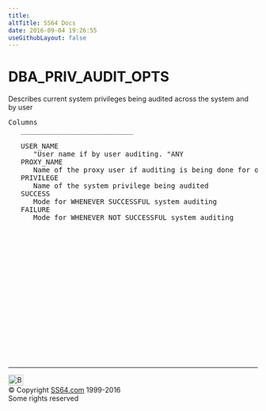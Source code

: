```yaml
---
title:
altTitle: SS64 Docs
date: 2016-09-04 19:26:55
useGithubLayout: false
---
```

<!-- #BeginLibraryItem "/Library/head_orad.lbi" --><!-- #EndLibraryItem --><h1>DBA_PRIV_AUDIT_OPTS </h1><p> Describes current system privileges being audited across the system and by user </p> 
 
<pre>Columns
   ___________________________
 
   USER_NAME
      "User name if by user auditing. "ANY
   PROXY_NAME
      Name of the proxy user if auditing is being done for operations being done on behalf of a client. Null if auditing is being done for operations done by theclient directly
   PRIVILEGE
      Name of the system privilege being audited
   SUCCESS
      Mode for WHENEVER SUCCESSFUL system auditing
   FAILURE
      Mode for WHENEVER NOT SUCCESSFUL system auditing

</pre><!-- #BeginLibraryItem "/Library/foot_orad.lbi" --><p>
<!-- oracle-footer -->
<ins class="adsbygoogle" style="display:inline-block;width:300px;height:250px" data-ad-client="ca-pub-6140977852749469" data-ad-slot="4275490898"></ins>
<script>
(adsbygoogle = window.adsbygoogle || []).push({});
</script></p>
<hr>
<div id="bl" class="footer"><a href="DBA_PRIV_AUDIT_OPTS.html#"><img src="../images/top.png" width="30" height="22" alt="Back to the Top"></a></div>
<div id="br" class="footer, tagline">© Copyright <a href="../index.html">SS64.com</a> 1999-2016<br>
Some rights reserved</div>
<!-- #EndLibraryItem -->

